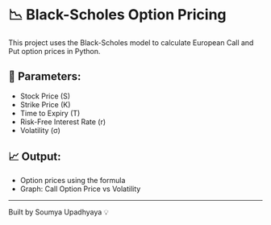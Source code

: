 # 📉 Black-Scholes Option Pricing

This project uses the Black-Scholes model to calculate European Call and Put option prices in Python.

## 🔢 Parameters:
- Stock Price (S)
- Strike Price (K)
- Time to Expiry (T)
- Risk-Free Interest Rate (r)
- Volatility (σ)

## 📈 Output:
- Option prices using the formula
- Graph: Call Option Price vs Volatility

---

Built by Soumya Upadhyaya 💡
